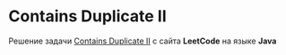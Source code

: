 # Contains Duplicate II
Решение задачи [Contains Duplicate II](https://leetcode.com/problems/contains-duplicate-ii/) с сайта **LeetCode** на языке **Java**